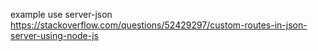 example use server-json
https://stackoverflow.com/questions/52429297/custom-routes-in-json-server-using-node-js